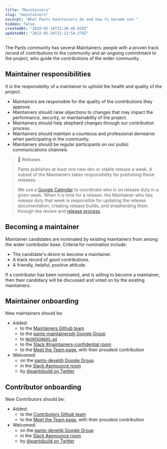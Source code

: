 ```yaml
---
title: "Maintainers"
slug: "maintainers"
excerpt: "What Pants maintainers do and how to become one."
hidden: false
createdAt: "2020-05-16T22:36:48.659Z"
updatedAt: "2022-05-26T22:13:54.279Z"
---
```

The Pants community has several Maintainers: people with a proven track record of contributions to the community and an ongoing commitment to the project, who guide the contributions of the wider community.

Maintainer responsibilities
---------------------------

It is the responsibility of a maintainer to uphold the health and quality of the project.

- Maintainers are responsible for the quality of the contributions they approve.
- Maintainers should raise objections to changes that may impact the performance, security, or maintainability of the project.
- Maintainers should help shepherd changes through our contribution process.
- Maintainers should maintain a courteous and professional demeanor when participating in the community.
- Maintainers should be regular participants on our public communications channels.

> 📘 Releases
> 
> Pants publishes at least one new dev or stable release a week. A subset of the Maintainers takes responsibility for publishing these releases.
> 
> We use a [Google Calendar](https://calendar.google.com/calendar/b/0/embed?src=hvd8qnf6fnp5klnk7u46q1noeo@group.calendar.google.com&ctz=America/Los_Angeles) to coordinate who is on release duty in a given week. When it is time for a release, the Maintainer who has release duty that week is responsible for updating the release documentation, creating release builds, and shepherding them through the review and [release process](doc:release-process).

Becoming a maintainer
---------------------

Maintainer candidates are nominated by existing maintainers from among the wider contributor base. Criteria for nomination include:

- The candidate's desire to become a maintainer.
- A track record of good contributions.
- A friendly, helpful, positive attitude.

If a contributor has been nominated, and is willing to become a maintainer, then their candidacy will be discussed and voted on by the existing maintainers.

Maintainer onboarding
---------------------

New maintainers should be:

- Added:
  - to the [Maintainers Github team](https://github.com/orgs/pantsbuild/teams/maintainers)
  - to the [pants-maintainers@ Google Group](https://groups.google.com/g/pants-maintainers)
  - to [`MAINTAINERS.md`](https://github.com/pantsbuild/pants/blob/main/MAINTAINERS.md)
  - to the [Slack #maintainers-confidential room](doc:getting-help#slack)
  - to the [Meet the Team page](doc:team), with their proudest contribution
- Welcomed:
  - on the [pants-devel@ Google Group](https://groups.google.com/g/pants-devel)
  - in the [Slack #announce room](doc:getting-help#slack)
  - by [@pantsbuild on Twitter](https://twitter.com/pantsbuild)

Contributor onboarding
----------------------

New Contributors should be:

- Added:
  - to the [Contributors Github team](https://github.com/orgs/pantsbuild/teams/contributors)
  - to the [Meet the Team page](doc:team), with their proudest contribution
- Welcomed:
  - on the [pants-devel@ Google Group](https://groups.google.com/g/pants-devel)
  - in the [Slack #announce room](doc:getting-help#slack)
  - by [@pantsbuild on Twitter](https://twitter.com/pantsbuild)

